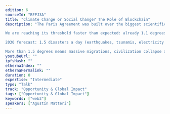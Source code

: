 ```yaml
---
edition: 6
sourceId: "BEPJ3A"
title: "Climate Change or Social Change? The Role of Blockchain"
description: "The Paris Agreement was built over the biggest scientific consensus in the history of Humankind.

We are reaching its threshold faster than expected: already 1.1 degrees above pre-industrial levels and counting.

2030 forecast: 1.5 disasters a day (earthquakes, tsunamis, electricity infrastructure loss: no internet- no blockchain)

More than 1.5 degrees means massive migrations, civilization collapse and potential extinction…."
youtubeUrl: ""
ipfsHash: ""
ethernaIndex: ""
ethernaPermalink: ""
duration: 0
expertise: "Intermediate"
type: "Talk"
track: "Opportunity & Global Impact"
tags: ["Opportunity & Global Impact"]
keywords: ["web3"]
speakers: ["Agustín Matteri"]
---
```

